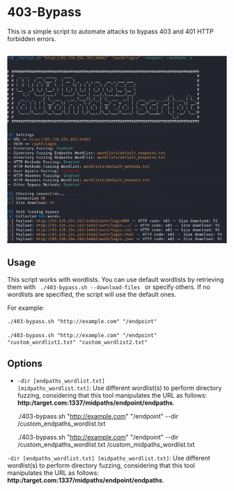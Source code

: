 403-Bypass 
====

This is a simple script to automate attacks to bypass 403 and 401 HTTP forbidden errors.
<br><br>

<img src="images/preview.png" alt="preview">

Usage
----------
This script works with wordlists. You can use default wordlists by retrieving them with <code> ./403-bypass.sh --download-files </code> or specify others.
If no wordlists are specified, the script will use the default ones.

For example:

    ./403-bypass.sh "http://example.com" "/endpoint"

    ./403-bypass.sh "http://example.com" "/endpoint" "custom_wordlist1.txt" "custom_wordlist2.txt"

Options
----------

- <code>-dir [endpaths_wordlist.txt] [midpaths_wordlist.txt]</code>: Use different wordlist(s) to perform directory fuzzing, considering that this tool manipulates the URL as follows: <b>http:/target.com:1337/midpaths/endpoint/endpaths</b>.


    ./403-bypass.sh "http://example.com" "/endpoint" --dir /custom_endpaths_wordlist.txt

    ./403-bypass.sh "http://example.com" "/endpoint" --dir /custom_endpaths_wordlist.txt /custom_midpaths_wordlist.txt


<code>-dir [endpaths_wordlist.txt] [midpaths_wordlist.txt]</code>: Use different wordlist(s) to perform directory fuzzing, considering that this tool manipulates the URL as follows: <b>http:/target.com:1337/midpaths/endpoint/endpaths</b>.
